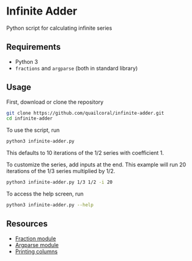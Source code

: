 # Infinite Adder
Python script for calculating infinite series

## Requirements
* Python 3
* `fractions` and `argparse` (both in standard library)

## Usage
First, download or clone the repository
```bash
git clone https://github.com/quailcoral/infinite-adder.git
cd infinite-adder
```
To use the script, run
```bash
python3 infinite-adder.py
```
This defaults to 10 iterations of the 1/2 series with coefficient 1.

To customize the series, add inputs at the end. This example will run 20 iterations of the 1/3 series multiplied by 1/2.
```bash
python3 infinite-adder.py 1/3 1/2 -i 20
```
To access the help screen, run
```bash
python3 infinite-adder.py --help
```

## Resources
* [Fraction module](https://www.tutorialspoint.com/fraction-module-in-python)
* [Argparse module](https://zetcode.com/python/argparse/)
* [Printing columns](https://www.educba.com/python-print-table/)
